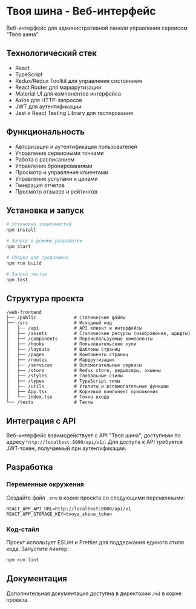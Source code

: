 # Твоя шина - Веб-интерфейс

Веб-интерфейс для административной панели управления сервисом "Твоя шина".

## Технологический стек

- React
- TypeScript
- Redux/Redux Toolkit для управления состоянием
- React Router для маршрутизации
- Material UI для компонентов интерфейса
- Axios для HTTP-запросов
- JWT для аутентификации
- Jest и React Testing Library для тестирования

## Функциональность

- Авторизация и аутентификация пользователей
- Управление сервисными точками
- Работа с расписанием
- Управление бронированиями
- Просмотр и управление клиентами
- Управление услугами и ценами
- Генерация отчетов
- Просмотр отзывов и рейтингов

## Установка и запуск

```bash
# Установка зависимостей
npm install

# Запуск в режиме разработки
npm start

# Сборка для продакшена
npm run build

# Запуск тестов
npm test
```

## Структура проекта

```
/web-frontend
├── /public              # Статические файлы
├── /src                 # Исходный код
│   ├── /api             # API клиент и интерфейсы
│   ├── /assets          # Статические ресурсы (изображения, шрифты)
│   ├── /components      # Переиспользуемые компоненты
│   ├── /hooks           # Пользовательские хуки
│   ├── /layouts         # Шаблоны страниц
│   ├── /pages           # Компоненты страниц
│   ├── /routes          # Маршрутизация
│   ├── /services        # Вспомогательные сервисы
│   ├── /store           # Redux store, редьюсеры, экшены
│   ├── /styles          # Глобальные стили
│   ├── /types           # TypeScript типы
│   ├── /utils           # Утилиты и вспомогательные функции
│   ├── App.tsx          # Корневой компонент приложения
│   └── index.tsx        # Точка входа
└── /tests               # Тесты
```

## Интеграция с API

Веб-интерфейс взаимодействует с API "Твоя шина", доступным по адресу `http://localhost:8000/api/v1/`. Для доступа к API требуется JWT-токен, получаемый при аутентификации.

## Разработка

### Переменные окружения

Создайте файл `.env` в корне проекта со следующими переменными:

```
REACT_APP_API_URL=http://localhost:8000/api/v1
REACT_APP_STORAGE_KEY=tvoya_shina_token
```

### Код-стайл

Проект использует ESLint и Prettier для поддержания единого стиля кода. Запустите линтер:

```bash
npm run lint
```

## Документация

Дополнительная документация доступна в директории `/md` в корне проекта. 